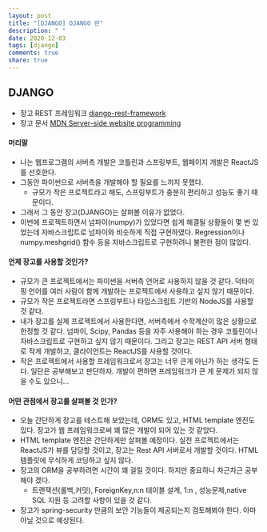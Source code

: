 ```yaml
---
layout: post
title: "[DJANGO] DJANGO 란"
description: " "
date: 2020-12-03
tags: [django]
comments: true
share: true
---
```



## DJANGO

-   장고 REST 프레임워크 [django-rest-framework](https://www.django-rest-framework.org/)
-   장고 문서 [MDN Server-side website programming](https://developer.mozilla.org/en-US/docs/Learn/Server-side/Django/Introduction)

#### 머리말

-   나는 웹프로그램의 서버측 개발은 코틀린과 스프링부트, 웹페이지 개발은 ReactJS를 선호한다.
-   그동안 파이썬으로 서버측을 개발해야 할 필요를 느끼지 못했다.
    -   규모가 작은 프로젝트라고 해도, 스프링부트가 충분히 편리하고 성능도 좋기 때문이다.
-   그래서 그 동안 장고(DJANGO)는 살펴볼 이유가 없었다.
-   이번에 프로젝트하면서 넘파이(numpy)가 있었다면 쉽게 해결될 상황들이 몇 번 있었는데 자바스크립트로 넘파이와 비슷하게 직접 구현하였다. Regression이나 numpy.meshgrid() 함수 등을 자바스크립트로 구현하려니 불편한 점이 많았다.

#### 언제 장고를 사용할 것인가?

-   규모가 큰 프로젝트에서는 파이썬을 서버측 언어로 사용하지 않을 것 같다. 덕타이핑 언어를 여러 사람이 함께 개발하는 프로젝트에서 사용하고 싶지 않기 때문이다.
-   규모가 작은 프로젝트라면 스프링부트나 타입스크립트 기반의 NodeJS를 사용할 것 같다.
-   내가 장고를 실제 프로젝트에서 사용한다면, 서버측에서 수학계산이 많은 상황으로 한정할 것 같다. 넘파이, Scipy, Pandas 등을 자주 사용해야 하는 경우 코틀린이나 자바스크립트로 구현하고 싶지 않기 때문이다. 그리고 장고는 REST API 서버 형태로 작게 개발하고, 클라이언트는 ReactJS를 사용할 것이다.
-   작은 프로젝트에서 사용할 프레임워크로서 장고는 너무 큰게 아닌가 하는 생각도 든다. 일단은 공부해보고 판단하자. 개발이 편하면 프레임워크가 큰 게 문제가 되지 않을 수도 있으니...

#### 어떤 관점에서 장고를 살펴볼 것 인가?

-   오늘 간단하게 장고를 테스트해 보았는데, ORM도 있고, HTML template 엔진도 있다. 장고가 웹 프레임워크로써 꽤 많은 개발이 되어 있는 것 같았다.
-   HTML template 엔진은 간단하게만 살펴볼 예정이다. 실전 프로젝트에서는 ReactJS가 뷰를 담당할 것이고, 장고는 Rest API 서버로서 개발할 것이다. HTML 템플릿에 무식하게 코딩하고 싶지 않다.
-   장고의 ORM을 공부하려면 시간이 꽤 걸릴 것이다. 하지만 중요하니 차근차근 공부해야 겠다.
    -   트랜잭션(롤백,커밋), ForeignKey,n:n 테이블 설계, 1:n , 성능문제,native SQL 지원 등 고려할 사항이 있을 것 같다.
-   장고가 spring-security 만큼의 보안 기능들이 제공되는지 검토해봐야 한다. 아마 아닐 것으로 예상된다.
